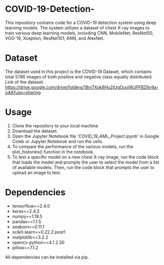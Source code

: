 # COVID-19-Detection-
This repository contains code for a COVID-19 detection system using deep learning models. The system utilizes a dataset of chest X-ray images to train various deep learning models, including CNN, MobileNet, ResNet50, VGG-19, Xception, ResNet101, ANN, and AlexNet.

# Dataset
The dataset used in this project is the COVID-19 Dataset, which contains total 5786 images of both positive and negative class equally distributed.
Link of the dataset: https://drive.google.com/drive/folders/18nj7Xok8Hu2jUgOuoiWJPFBZ6v9a-o4A?usp=sharing

# Usage
1. Clone the repository to your local machine
2. Download the dataset.
3. Open the Jupyter Notebook file 'COVID_19_AML_Project.ipynb' in Google Colab or Jupyter Notebook and run the cells.
4. To compare the performance of the various models, run the plot_histories() function in the notebook.
5. To test a specific model on a new chest X-ray image, run the code block that loads the model and prompts the user to select the model from a list of available models. Then, run the code block that prompts the user to upload an image to test.

# Dependencies
* tensorflow==2.4.0
* keras==2.4.3
* numpy==1.19.5
* pandas==1.1.5
* seaborn==0.11.1
* scikit-learn==0.22.2.post1
* matplotlib==3.2.2
* opencv-python==4.1.2.30
* pillow==7.1.2

All dependencies can be installed via pip.
